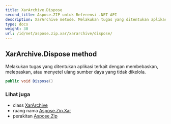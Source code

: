 ```yaml
---
title: XarArchive.Dispose
second_title: Aspose.ZIP untuk Referensi .NET API
description: XarArchive metode. Melakukan tugas yang ditentukan aplikasi terkait dengan membebaskan melepaskan atau menyetel ulang sumber daya yang tidak dikelola.
type: docs
weight: 30
url: /id/net/aspose.zip.xar/xararchive/dispose/
---
```

## XarArchive.Dispose method

Melakukan tugas yang ditentukan aplikasi terkait dengan membebaskan, melepaskan, atau menyetel ulang sumber daya yang tidak dikelola.

```csharp
public void Dispose()
```

### Lihat juga

* class [XarArchive](../)
* ruang nama [Aspose.Zip.Xar](../../xararchive/)
* perakitan [Aspose.Zip](../../../)


